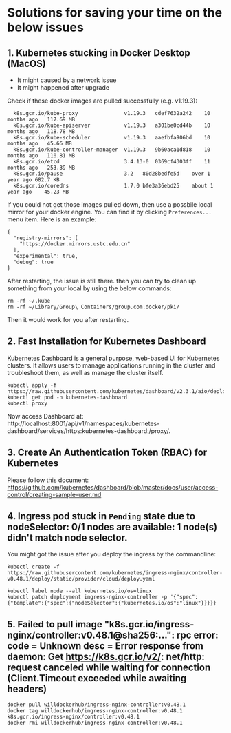 # Solutions for saving your time on the below issues

## 1. Kubernetes stucking in Docker Desktop (MacOS)

* It might caused by a network issue
* It might happened after upgrade

Check if these docker images are pulled successfully (e.g. v1.19.3):
``` 
  k8s.gcr.io/kube-proxy               v1.19.3	cdef7632a242	10 months ago	117.69 MB	
  k8s.gcr.io/kube-apiserver           v1.19.3	a301be0cd44b	10 months ago	118.78 MB	
  k8s.gcr.io/kube-scheduler           v1.19.3	aaefbfa906bd	10 months ago	45.66 MB	
  k8s.gcr.io/kube-controller-manager  v1.19.3	9b60aca1d818	10 months ago	110.81 MB	
  k8s.gcr.io/etcd                     3.4.13-0	0369cf4303ff	11 months ago	253.39 MB
  k8s.gcr.io/pause                    3.2	80d28bedfe5d	over 1 year ago	682.7 KB
  k8s.gcr.io/coredns                  1.7.0	bfe3a36ebd25	about 1 year ago	45.23 MB
```
If you could not get those images pulled down, then use a possbile local mirror for your docker engine. You can find it by clicking `Preferences...` menu item.
Here is an example:
```
{
  "registry-mirrors": [
    "https://docker.mirrors.ustc.edu.cn"
  ],
  "experimental": true,
  "debug": true
}
```
After restarting, the issue is still there. then you can try to clean up something from your local by using the below commands:
```
rm -rf ~/.kube
rm -rf ~/Library/Group\ Containers/group.com.docker/pki/
```
Then it would work for you after restarting.
## 2. Fast Installation for Kubernetes Dashboard
Kubernetes Dashboard is a general purpose, web-based UI for Kubernetes clusters. It allows users to manage applications running in the cluster and troubleshoot them, as well as manage the cluster itself.
```
kubectl apply -f https://raw.githubusercontent.com/kubernetes/dashboard/v2.3.1/aio/deploy/recommended.yaml
kubectl get pod -n kubernetes-dashboard
kubectl proxy
```
Now access Dashboard at:
http://localhost:8001/api/v1/namespaces/kubernetes-dashboard/services/https:kubernetes-dashboard:/proxy/.
## 3. Create An Authentication Token (RBAC) for Kubernetes
Please follow this document: https://github.com/kubernetes/dashboard/blob/master/docs/user/access-control/creating-sample-user.md

## 4. Ingress pod stuck in `Pending` state due to nodeSelector: 0/1 nodes are available: 1 node(s) didn't match node selector.
You might got the issue after you deploy the ingress by the commandline:
```
kubectl create -f https://raw.githubusercontent.com/kubernetes/ingress-nginx/controller-v0.48.1/deploy/static/provider/cloud/deploy.yaml
```
```
kubectl label node --all kubernetes.io/os=linux 
kubectl patch deployment ingress-nginx-controller -p '{"spec":{"template":{"spec":{"nodeSelector":{"kubernetes.io/os":"linux"}}}}}

```
## 5. Failed to pull image "k8s.gcr.io/ingress-nginx/controller:v0.48.1@sha256:...": rpc error: code = Unknown desc = Error response from daemon: Get https://k8s.gcr.io/v2/: net/http: request canceled while waiting for connection (Client.Timeout exceeded while awaiting headers)
```
docker pull willdockerhub/ingress-nginx-controller:v0.48.1
docker tag willdockerhub/ingress-nginx-controller:v0.48.1 k8s.gcr.io/ingress-nginx/controller:v0.48.1
docker rmi willdockerhub/ingress-nginx-controller:v0.48.1
```

